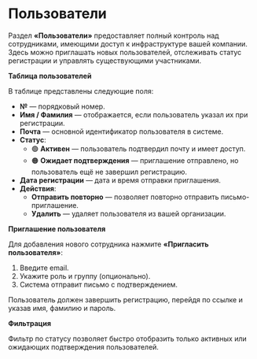 # Пользователи

Раздел **«Пользователи»** предоставляет полный контроль над сотрудниками, имеющими доступ к инфраструктуре вашей компании. Здесь можно приглашать новых пользователей, отслеживать статус регистрации и управлять существующими участниками.

**Таблица пользователей**

В таблице представлены следующие поля:

* **№** — порядковый номер.
* **Имя / Фамилия** — отображается, если пользователь указал их при регистрации.
* **Почта** — основной идентификатор пользователя в системе.
* **Статус**:
  * 🟢 **Активен** — пользователь подтвердил почту и имеет доступ.
  * 🟠 **Ожидает подтверждения** — приглашение отправлено, но пользователь ещё не завершил регистрацию.
* **Дата регистрации** — дата и время отправки приглашения.
* **Действия**:
  * **Отправить повторно** — позволяет повторно отправить письмо-приглашение.
  * **Удалить** — удаляет пользователя из вашей организации.

**Приглашение пользователя**

Для добавления нового сотрудника нажмите **«Пригласить пользователя»**:

1. Введите email.
2. Укажите роль и группу (опционально).
3. Система отправит письмо с подтверждением.

Пользователь должен завершить регистрацию, перейдя по ссылке и указав имя, фамилию и пароль.

**Фильтрация**

Фильтр по статусу позволяет быстро отобразить только активных или ожидающих подтверждения пользователей.
